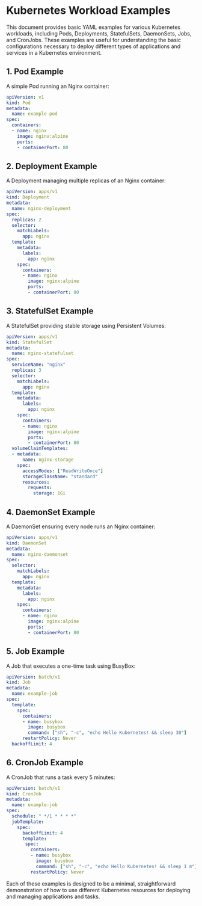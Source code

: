 
# Kubernetes Workload Examples

This document provides basic YAML examples for various Kubernetes workloads, including Pods, Deployments, StatefulSets, DaemonSets, Jobs, and CronJobs. These examples are useful for understanding the basic configurations necessary to deploy different types of applications and services in a Kubernetes environment.

## 1. Pod Example

A simple Pod running an Nginx container:

```yaml
apiVersion: v1
kind: Pod
metadata:
  name: example-pod
spec:
  containers:
  - name: nginx
    image: nginx:alpine
    ports:
    - containerPort: 80
```

## 2. Deployment Example

A Deployment managing multiple replicas of an Nginx container:

```yaml
apiVersion: apps/v1
kind: Deployment
metadata:
  name: nginx-deployment
spec:
  replicas: 2
  selector:
    matchLabels:
      app: nginx
  template:
    metadata:
      labels:
        app: nginx
    spec:
      containers:
      - name: nginx
        image: nginx:alpine
        ports:
        - containerPort: 80
```

## 3. StatefulSet Example

A StatefulSet providing stable storage using Persistent Volumes:

```yaml
apiVersion: apps/v1
kind: StatefulSet
metadata:
  name: nginx-statefulset
spec:
  serviceName: "nginx"
  replicas: 3
  selector:
    matchLabels:
      app: nginx
  template:
    metadata:
      labels:
        app: nginx
    spec:
      containers:
      - name: nginx
        image: nginx:alpine
        ports:
        - containerPort: 80
  volumeClaimTemplates:
  - metadata:
      name: nginx-storage
    spec:
      accessModes: ["ReadWriteOnce"]
      storageClassName: "standard"
      resources:
        requests:
          storage: 1Gi
```

## 4. DaemonSet Example

A DaemonSet ensuring every node runs an Nginx container:

```yaml
apiVersion: apps/v1
kind: DaemonSet
metadata:
  name: nginx-daemonset
spec:
  selector:
    matchLabels:
      app: nginx
  template:
    metadata:
      labels:
        app: nginx
    spec:
      containers:
      - name: nginx
        image: nginx:alpine
        ports:
        - containerPort: 80
```

## 5. Job Example

A Job that executes a one-time task using BusyBox:

```yaml
apiVersion: batch/v1
kind: Job
metadata:
  name: example-job
spec:
  template:
    spec:
      containers:
      - name: busybox
        image: busybox
        command: ["sh", "-c", "echo Hello Kubernetes! && sleep 30"]
      restartPolicy: Never
  backoffLimit: 4
```

## 6. CronJob Example

A CronJob that runs a task every 5 minutes:

```yaml
apiVersion: batch/v1
kind: CronJob
metadata:
  name: example-job
spec:
  schedule: " */1 * * * *"
  jobTemplate:
    spec:
      backoffLimit: 4
      template:
       spec:
         containers:
         - name: busybox
           image: busybox
           command: ["sh", "-c", "echo Hello Kubernetes! && sleep 1 m"]
         restartPolicy: Never
```

Each of these examples is designed to be a minimal, straightforward demonstration of how to use different Kubernetes resources for deploying and managing applications and tasks.
